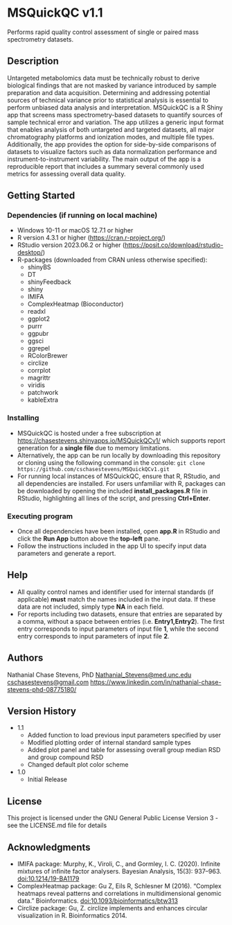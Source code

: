 # MSQuickQC v1.1

Performs rapid quality control assessment of single or paired mass spectrometry datasets.

## Description

Untargeted metabolomics data must be technically robust to derive biological findings that are not masked by variance introduced by sample preparation and data acquisition. Determining and addressing potential sources of technical variance prior to statistical analysis is essential to perform unbiased data analysis and interpretation. MSQuickQC is a R Shiny app that screens mass spectrometry-based datasets to quantify sources of sample technical error and variation. The app utilizes a generic input format that enables analysis of both untargeted and targeted datasets, all major chromatography platforms and ionization modes, and multiple file types. Additionally, the app provides the option for side-by-side comparisons of datasets to visualize factors such as data normalization performance and instrument-to-instrument variability. The main output of the app is a reproducible report that includes a summary several commonly used metrics for assessing overall data quality.

## Getting Started

### Dependencies (if running on local machine)

* Windows 10-11 or macOS 12.7.1 or higher
* R version 4.3.1 or higher (https://cran.r-project.org/)
* RStudio version 2023.06.2 or higher (https://posit.co/download/rstudio-desktop/)
* R-packages (downloaded from CRAN unless otherwise specified):
    * shinyBS
    * DT
    * shinyFeedback
    * shiny
    * IMIFA
    * ComplexHeatmap (Bioconductor)
    * readxl
    * ggplot2
    * purrr
    * ggpubr
    * ggsci
    * ggrepel
    * RColorBrewer
    * circlize
    * corrplot
    * magrittr
    * viridis
    * patchwork
    * kableExtra

### Installing

* MSQuickQC is hosted under a free subscription at https://chasestevens.shinyapps.io/MSQuickQCv1/ which supports report generation for a **single file** due to memory limitations.
* Alternatively, the app can be run locally by downloading this repository or cloning using the following command in the console: ` git clone https://github.com/cschasestevens/MSQuickQCv1.git `
* For running local instances of MSQuickQC, ensure that R, RStudio, and all dependencies are installed. For users unfamiliar with R, packages can be downloaded by opening the included **install_packages.R** file in RStudio, highlighting all lines of the script, and pressing **Ctrl+Enter**.

### Executing program

* Once all dependencies have been installed, open **app.R** in RStudio and click the **Run App** button above the **top-left** pane.
* Follow the instructions included in the app UI to specify input data parameters and generate a report.

## Help

* All quality control names and identifier used for internal standards (if applicable) **must** match the names included in the input data. If these data are not included, simply type **NA** in each field.
* For reports including two datasets, ensure that entries are separated by a comma, without a space between entries (i.e. **Entry1,Entry2**). The first entry corresponds to input parameters of input file **1**, while the second entry corresponds to input parameters of input file **2**.

## Authors

Nathanial Chase Stevens, PhD
Nathanial_Stevens@med.unc.edu
cschasestevens@gmail.com
https://www.linkedin.com/in/nathanial-chase-stevens-phd-08775180/

## Version History
* 1.1
    * Added function to load previous input parameters specified by user
    * Modified plotting order of internal standard sample types
    * Added plot panel and table for assessing overall group median RSD and group compound RSD
    * Changed default plot color scheme
* 1.0
    * Initial Release

## License

This project is licensed under the GNU General Public License Version 3 - see the LICENSE.md file for details

## Acknowledgments

* IMIFA package: Murphy, K., Viroli, C., and Gormley, I. C. (2020). Infinite mixtures of infinite factor analysers. Bayesian Analysis, 15(3): 937–963. <doi:10.1214/19-BA1179>
* ComplexHeatmap package: Gu Z, Eils R, Schlesner M (2016). “Complex heatmaps reveal patterns and correlations in multidimensional genomic data.” Bioinformatics. <doi:10.1093/bioinformatics/btw313>
* Circlize package: Gu, Z. circlize implements and enhances circular visualization in R. Bioinformatics 2014.
